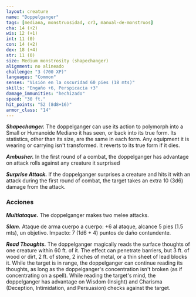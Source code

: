 ```yaml
---
layout: creature
name: "Doppelganger"
tags: [mediana, monstruosidad, cr3, manual-de-monstruos]
cha: 14 (+2)
wis: 12 (+1)
int: 11 (0)
con: 14 (+2)
dex: 18 (+4)
str: 11 (0)
size: Medium monstrosity (shapechanger)
alignment: no alineado
challenge: "3 (700 XP)"
languages: "Common"
senses: "Visión en la oscuridad 60 pies (18 mts)"
skills: "Engaño +6, Perspicacia +3"
damage_immunities: "hechizado"
speed: "30 ft."
hit_points: "52 (8d8+16)"
armor_class: "14"
---
```


***Shapechanger.*** The doppelganger can use its action to polymorph into a Small or Humanoide Mediano it has seen, or back into its true form. Its statistics, other than its size, are the same in each form. Any equipment it is wearing or carrying isn't transformed. It reverts to its true form if it dies.

***Ambusher.*** In the first round of a combat, the doppelganger has advantage on attack rolls against any creature it surprised

***Surprise Attack.*** If the doppelganger surprises a creature and hits it with an attack during the first round of combat, the target takes an extra 10 (3d6) damage from the attack.

### Acciones

***Multiataque.*** The doppelganger makes two melee attacks.

***Slam.*** Ataque de arma cuerpo a cuerpo: +6 al ataque, alcance 5 pies (1.5 mts), un objetivo. Impacto: 7 (1d6 + 4) puntos de daño contundente.

***Read Thoughts.*** The doppelganger magically reads the surface thoughts of one creature within 60 ft. of it. The effect can penetrate barriers, but 3 ft. of wood or dirt, 2 ft. of stone, 2 inches of metal, or a thin sheet of lead blocks it. While the target is in range, the doppelganger can continue reading its thoughts, as long as the doppelganger's concentration isn't broken (as if concentrating on a spell). While reading the target's mind, the doppelganger has advantage on Wisdom (Insight) and Charisma (Deception, Intimidation, and Persuasion) checks against the target.